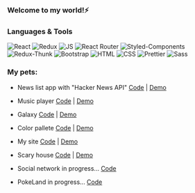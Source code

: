 ### Welcome to my world!⚡

### Languages & Tools
![React](https://img.shields.io/badge/REACT-000?style=for-the-badge&logo=REACT)
![Redux](https://img.shields.io/badge/REDUX-000?style=for-the-badge&logo=Redux&logoColor=violet)
![JS](https://img.shields.io/badge/JavaScript-000?style=for-the-badge&logo=JavaScript&logoColor=yellow)
![React Router](https://img.shields.io/badge/ReactRouter-000?style=for-the-badge&logo=ReactRouter&logoColor=yellow)
![Styled-Components](https://img.shields.io/badge/StyledComponents-000?style=for-the-badge&logo=StyledComponents&logoColor=purpl)
![Redux-Thunk](https://img.shields.io/badge/ReduxThunk-000?style=for-the-badge&logo=&logoColor=1)
![Bootstrap](https://img.shields.io/badge/Bootstrap-000?style=for-the-badge&logo=Bootstrap)
![HTML](https://img.shields.io/badge/HTML-000?style=for-the-badge&logo=html&logoColor=red)
![CSS](https://img.shields.io/badge/CSS-000?style=for-the-badge&logo=css&logoColor=fff)
![Prettier](https://img.shields.io/badge/Prettier-000?style=for-the-badge&logo=Prettier&logoColor=yellow)
![Sass](https://camo.githubusercontent.com/804118485087954e4cc74dd73f90d14cf27912c265c24100da7dff6e53e6b15c/68747470733a2f2f696d672e736869656c64732e696f2f62616467652f534153532d3030303f7374796c653d666f722d7468652d6261646765266c6f676f3d53415353266c6f676f436f6c6f723d)


### My pets:
 
  - News list app with "Hacker News API" 
 [Code](https://github.com/AlexMosiakin/hacker-news) | [Demo](https://alexmosiakin.github.io/hacker-news/)

 - Music player
[Code](https://github.com/AlexMosiakin/music-player) | [Demo](https://alexmosiakin.github.io/music-player/) 

 - Galaxy
[Code](https://github.com/AlexMosiakin/galaxy) | [Demo](https://alexmosiakin.github.io/galaxy/) 

- Color pallete
[Code](https://github.com/AlexMosiakin/ColorPalette) | [Demo](https://alexmosiakin.github.io/ColorPalette/)

- My site
[Code](https://github.com/AlexMosiakin/mySite) | [Demo](https://alexmosiakin.github.io/mySite/)

- Scary house
[Code](https://github.com/AlexMosiakin/hounted-house) | [Demo](https://alexmosiakin.github.io/hounted-house/)

- Social network in progress...
[Code](https://github.com/AlexMosiakin/social)

- PokeLand in progress...
[Code](https://github.com/AlexMosiakin/poke-land)





